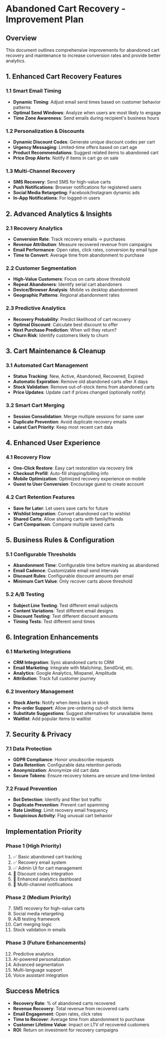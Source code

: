 # Abandoned Cart Recovery - Improvement Plan

## Overview
This document outlines comprehensive improvements for abandoned cart recovery and maintenance to increase conversion rates and provide better analytics.

## 1. Enhanced Cart Recovery Features

### 1.1 Smart Email Timing
- **Dynamic Timing**: Adjust email send times based on customer behavior patterns
- **Optimal Send Windows**: Analyze when users are most likely to engage
- **Time Zone Awareness**: Send emails during recipient's business hours

### 1.2 Personalization & Discounts
- **Dynamic Discount Codes**: Generate unique discount codes per cart
- **Urgency Messaging**: Limited-time offers based on cart age
- **Product Recommendations**: Suggest related items to abandoned cart
- **Price Drop Alerts**: Notify if items in cart go on sale

### 1.3 Multi-Channel Recovery
- **SMS Recovery**: Send SMS for high-value carts
- **Push Notifications**: Browser notifications for registered users
- **Social Media Retargeting**: Facebook/Instagram dynamic ads
- **In-App Notifications**: For logged-in users

## 2. Advanced Analytics & Insights

### 2.1 Recovery Analytics
- **Conversion Rate**: Track recovery emails → purchases
- **Revenue Attribution**: Measure recovered revenue from campaigns
- **Email Performance**: Open rates, click rates, conversion by email type
- **Time to Convert**: Average time from abandonment to purchase

### 2.2 Customer Segmentation
- **High-Value Customers**: Focus on carts above threshold
- **Repeat Abandoners**: Identify serial cart abandoners
- **Device/Browser Analysis**: Mobile vs desktop abandonment
- **Geographic Patterns**: Regional abandonment rates

### 2.3 Predictive Analytics
- **Recovery Probability**: Predict likelihood of cart recovery
- **Optimal Discount**: Calculate best discount to offer
- **Next Purchase Prediction**: When will they return?
- **Churn Risk**: Identify customers likely to churn

## 3. Cart Maintenance & Cleanup

### 3.1 Automated Cart Management
- **Status Tracking**: New, Active, Abandoned, Recovered, Expired
- **Automatic Expiration**: Remove old abandoned carts after X days
- **Stock Validation**: Remove out-of-stock items from abandoned carts
- **Price Updates**: Update cart if prices changed (optionally notify)

### 3.2 Smart Cart Merging
- **Session Consolidation**: Merge multiple sessions for same user
- **Duplicate Prevention**: Avoid duplicate recovery emails
- **Latest Cart Priority**: Keep most recent cart data

## 4. Enhanced User Experience

### 4.1 Recovery Flow
- **One-Click Restore**: Easy cart restoration via recovery link
- **Checkout Prefill**: Auto-fill shipping/billing info
- **Mobile Optimization**: Optimized recovery experience on mobile
- **Guest to User Conversion**: Encourage guest to create account

### 4.2 Cart Retention Features
- **Save for Later**: Let users save carts for future
- **Wishlist Integration**: Convert abandoned cart to wishlist
- **Shared Carts**: Allow sharing carts with family/friends
- **Cart Comparison**: Compare multiple saved carts

## 5. Business Rules & Configuration

### 5.1 Configurable Thresholds
- **Abandonment Time**: Configurable time before marking as abandoned
- **Email Cadence**: Customizable email send intervals
- **Discount Rules**: Configurable discount amounts per email
- **Minimum Cart Value**: Only recover carts above threshold

### 5.2 A/B Testing
- **Subject Line Testing**: Test different email subjects
- **Content Variations**: Test different email designs
- **Discount Testing**: Test different discount amounts
- **Timing Tests**: Test different send times

## 6. Integration Enhancements

### 6.1 Marketing Integrations
- **CRM Integration**: Sync abandoned carts to CRM
- **Email Marketing**: Integrate with Mailchimp, SendGrid, etc.
- **Analytics**: Google Analytics, Mixpanel, Amplitude
- **Attribution**: Track full customer journey

### 6.2 Inventory Management
- **Stock Alerts**: Notify when items back in stock
- **Pre-order Support**: Allow pre-ordering out-of-stock items
- **Substitute Suggestions**: Suggest alternatives for unavailable items
- **Waitlist**: Add popular items to waitlist

## 7. Security & Privacy

### 7.1 Data Protection
- **GDPR Compliance**: Honor unsubscribe requests
- **Data Retention**: Configurable data retention periods
- **Anonymization**: Anonymize old cart data
- **Secure Tokens**: Ensure recovery tokens are secure and time-limited

### 7.2 Fraud Prevention
- **Bot Detection**: Identify and filter bot traffic
- **Duplicate Prevention**: Prevent cart spamming
- **Rate Limiting**: Limit recovery email frequency
- **Suspicious Activity**: Flag unusual cart behavior

## Implementation Priority

### Phase 1 (High Priority)
1. ✅ Basic abandoned cart tracking
2. ✅ Recovery email system
3. ✅ Admin UI for cart management
4. 🔄 Discount codes integration
5. 🔄 Enhanced analytics dashboard
6. 🔄 Multi-channel notifications

### Phase 2 (Medium Priority)
7. SMS recovery for high-value carts
8. Social media retargeting
9. A/B testing framework
10. Cart merging logic
11. Stock validation in emails

### Phase 3 (Future Enhancements)
12. Predictive analytics
13. AI-powered personalization
14. Advanced segmentation
15. Multi-language support
16. Voice assistant integration

## Success Metrics

- **Recovery Rate**: % of abandoned carts recovered
- **Revenue Recovery**: Total revenue from recovered carts
- **Email Engagement**: Open rates, click rates
- **Time to Recover**: Average time from abandonment to purchase
- **Customer Lifetime Value**: Impact on LTV of recovered customers
- **ROI**: Return on investment for recovery campaigns
